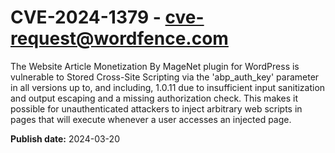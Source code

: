 # CVE-2024-1379 - cve-request@wordfence.com

The Website Article Monetization By MageNet plugin for WordPress is vulnerable to Stored Cross-Site Scripting via the 'abp_auth_key' parameter in all versions up to, and including, 1.0.11 due to insufficient input sanitization and output escaping and a missing authorization check. This makes it possible for unauthenticated attackers to inject arbitrary web scripts in pages that will execute whenever a user accesses an injected page.

**Publish date:** 2024-03-20
